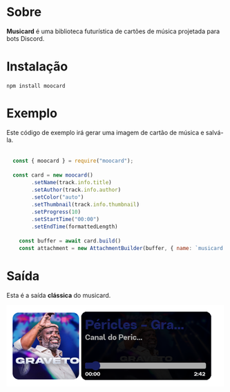 # __Sobre__
**Musicard** é uma biblioteca futurística de cartões de música projetada para bots Discord.

# __Instalação__
```
npm install moocard
```

# __Exemplo__
Este código de exemplo irá gerar uma imagem de cartão de música e salvá-la.
```js

  const { moocard } = require("moocard");

  const card = new moocard()
        .setName(track.info.title)
        .setAuthor(track.info.author)
        .setColor("auto")
        .setThumbnail(track.info.thumbnail)
        .setProgress(10)
        .setStartTime("00:00")
        .setEndTime(formattedLength)

    const buffer = await card.build()
    const attachment = new AttachmentBuilder(buffer, { name: `musicard.png` })
```

# __Saída__
Esta é a saída **clássica** do musicard.

![classic](https://raw.githubusercontent.com/arrastaorj/flags/main/musicard%20(3).png)
